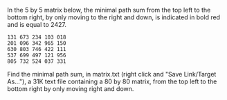 In the 5 by 5 matrix below, the minimal path sum from the top left to the bottom right, 
by only moving to the right and down, is indicated in bold red and is equal to 2427.

~~~
131 673 234 103 018
201 096 342 965 150
630 803 746 422 111
537 699 497 121 956
805 732 524 037 331
~~~

Find the minimal path sum, in matrix.txt (right click and "Save Link/Target As..."), 
a 31K text file containing a 80 by 80 matrix, 
from the top left to the bottom right by only moving right and down.